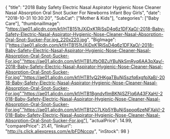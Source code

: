 {
	"title": "2018 Baby Safety Electric Nasal Aspirator Hygienic Nose Cleaner Nasal Absorption Oral Snot Sucker For Newborns Infant Boy Girls",
	"date": "2018-10-31 10:30:20",
	"SubCat": ["Mother & Kids"],
	"categories": ["Baby Care"],
	"thumbnailImage": "https://ae01.alicdn.com/kf/HTB151tJXiDxK1RjSsD4q6z1DFXaO/-2018-Baby-Safety-Electric-Nasal-Aspirator-Hygienic-Nose-Cleaner-Nasal-Absorption-Oral-Snot-Sucker-For.jpg_220x220.jpg",
	"BigImage": ["https://ae01.alicdn.com/kf/HTB151tJXiDxK1RjSsD4q6z1DFXaO/-2018-Baby-Safety-Electric-Nasal-Aspirator-Hygienic-Nose-Cleaner-Nasal-Absorption-Oral-Snot-Sucker-For.jpg","https://ae01.alicdn.com/kf/HTB1JfbOBZuYBuNkSmRyq6AA3pXay/-2018-Baby-Safety-Electric-Nasal-Aspirator-Hygienic-Nose-Cleaner-Nasal-Absorption-Oral-Snot-Sucker-For.jpg","https://ae01.alicdn.com/kf/HTB1vQ2HKgaTBuNjSszfq6xgfpXaB/-2018-Baby-Safety-Electric-Nasal-Aspirator-Hygienic-Nose-Cleaner-Nasal-Absorption-Oral-Snot-Sucker-For.jpg","https://ae01.alicdn.com/kf/HTB1BgndvfImBKNjSZFlq6A43FXaH/-2018-Baby-Safety-Electric-Nasal-Aspirator-Hygienic-Nose-Cleaner-Nasal-Absorption-Oral-Snot-Sucker-For.jpg","https://ae01.alicdn.com/kf/HTB12C7LKb5YBuNjSspoq6zeNFXaV/-2018-Baby-Safety-Electric-Nasal-Aspirator-Hygienic-Nose-Cleaner-Nasal-Absorption-Oral-Snot-Sucker-For.jpg"],
	"actualPrice": 14.99,
	"comparePrice": 21.41,
	"linkurl": "http://s.click.aliexpress.com/e/bFDNccqy",
	"inStock": 98
}

